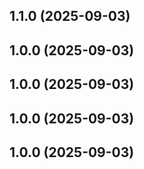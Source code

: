 ## 1.1.0 (2025-09-03)

## 1.0.0 (2025-09-03)

## 1.0.0 (2025-09-03)

## 1.0.0 (2025-09-03)

## 1.0.0 (2025-09-03)
